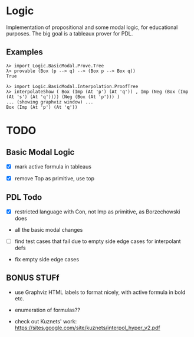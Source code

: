 # Logic

Implementation of propositional and some modal logic, for educational purposes.
The big goal is a tableaux prover for PDL.

## Examples

    λ> import Logic.BasicModal.Prove.Tree
    λ> provable (Box (p --> q) --> (Box p --> Box q))
    True
    
    λ> import Logic.BasicModal.Interpolation.ProofTree
    λ> interpolateShow ( Box (Imp (At 'p') (At 'q')) , Imp (Neg (Box (Imp (At 's') (At 'q')))) (Neg (Box (At 'p'))) )
    ... (showing graphviz window) ...
    Box (Imp (At 'p') (At 'q'))

# TODO

## Basic Modal Logic

- [X] mark active formula in tableaus

- [X] remove Top as primitive, use top

## PDL Todo

- [X] restricted language with Con, not Imp as primitive, as Borzechowski does

- all the basic modal changes

- [ ] find test cases that fail due to empty side edge cases for interpolant defs

- fix empty side edge cases

## BONUS STUFf

- use Graphviz HTML labels to format nicely, with active formula in bold etc.

- enumeration of formulas??

- check out Kuznets' work: https://sites.google.com/site/kuznets/interpol_hyper_v2.pdf

